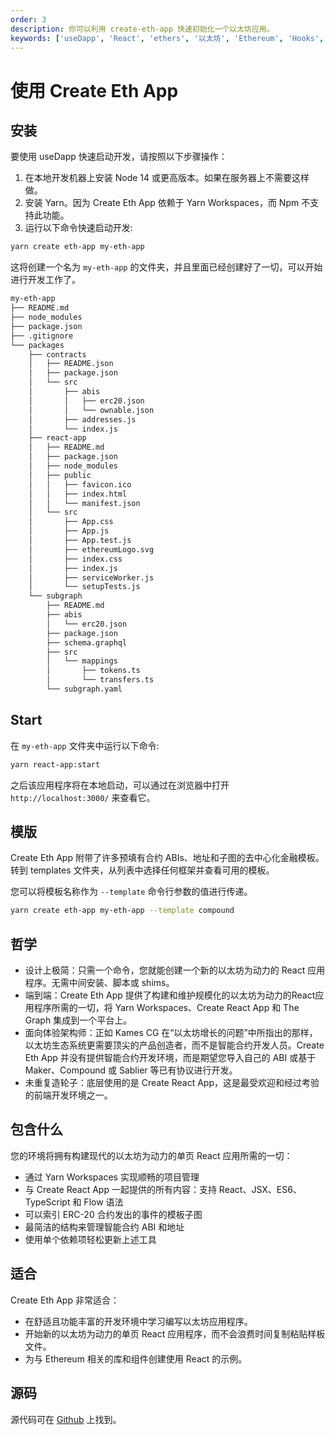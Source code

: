 ```yaml
---
order: 3
description: 你可以利用 create-eth-app 快速初始化一个以太坊应用。
keywords: ['useDapp', 'React', 'ethers', '以太坊', 'Ethereum', 'Hooks', 'create-eth-app', 'DApp']
---
```


# 使用 Create Eth App

## 安装

要使用 useDapp 快速启动开发，请按照以下步骤操作：

1. 在本地开发机器上安装 Node 14 或更高版本。如果在服务器上不需要这样做。
2. 安装 Yarn。因为 Create Eth App 依赖于 Yarn Workspaces，而 Npm 不支持此功能。
3. 运行以下命令快速启动开发:

```bash
yarn create eth-app my-eth-app
```

这将创建一个名为 `my-eth-app` 的文件夹，并且里面已经创建好了一切，可以开始进行开发工作了。

```bash
my-eth-app
├── README.md
├── node_modules
├── package.json
├── .gitignore
└── packages
    ├── contracts
    │   ├── README.json
    │   ├── package.json
    │   └── src
    │       ├── abis
    │       │   ├── erc20.json
    │       │   └── ownable.json
    │       ├── addresses.js
    │       └── index.js
    ├── react-app
    │   ├── README.md
    │   ├── package.json
    │   ├── node_modules
    │   ├── public
    │   │   ├── favicon.ico
    │   │   ├── index.html
    │   │   └── manifest.json
    │   └── src
    │       ├── App.css
    │       ├── App.js
    │       ├── App.test.js
    │       ├── ethereumLogo.svg
    │       ├── index.css
    │       ├── index.js
    │       ├── serviceWorker.js
    │       └── setupTests.js
    └── subgraph
        ├── README.md
        ├── abis
        │   └── erc20.json
        ├── package.json
        ├── schema.graphql
        ├── src
        │   └── mappings
        │       ├── tokens.ts
        │       └── transfers.ts
        └── subgraph.yaml
```

## Start

在 `my-eth-app` 文件夹中运行以下命令:

```bash
yarn react-app:start
```

之后该应用程序将在本地启动，可以通过在浏览器中打开 `http://localhost:3000/` 来查看它。

## 模版

Create Eth App 附带了许多预填有合约 ABIs、地址和子图的去中心化金融模板。转到 templates 文件夹，从列表中选择任何框架并查看可用的模板。

您可以将模板名称作为 `--template` 命令行参数的值进行传递。

```bash
yarn create eth-app my-eth-app --template compound
```

## 哲学

- 设计上极简：只需一个命令，您就能创建一个新的以太坊为动力的 React 应用程序。无需中间安装、脚本或 shims。
- 端到端：Create Eth App 提供了构建和维护规模化的以太坊为动力的React应用程序所需的一切，将 Yarn Workspaces、Create React App 和 The Graph 集成到一个平台上。
- 面向体验架构师：正如 Kames CG 在“以太坊增长的问题”中所指出的那样，以太坊生态系统更需要顶尖的产品创造者，而不是智能合约开发人员。Create Eth App 并没有提供智能合约开发环境，而是期望您导入自己的 ABI 或基于 Maker、Compound 或 Sablier 等已有协议进行开发。
- 未重复造轮子：底层使用的是 Create React App，这是最受欢迎和经过考验的前端开发环境之一。

## 包含什么

您的环境将拥有构建现代的以太坊为动力的单页 React 应用所需的一切：

- 通过 Yarn Workspaces 实现顺畅的项目管理
- 与 Create React App 一起提供的所有内容：支持 React、JSX、ES6、TypeScript 和 Flow 语法
- 可以索引 ERC-20 合约发出的事件的模板子图
- 最简洁的结构来管理智能合约 ABI 和地址
- 使用单个依赖项轻松更新上述工具

## 适合

Create Eth App 非常适合：

- 在舒适且功能丰富的开发环境中学习编写以太坊应用程序。
- 开始新的以太坊为动力的单页 React 应用程序，而不会浪费时间复制粘贴样板文件。
- 为与 Ethereum 相关的库和组件创建使用 React 的示例。

## 源码

源代码可在 [Github](https://github.com/paulrberg/create-eth-app) 上找到。
